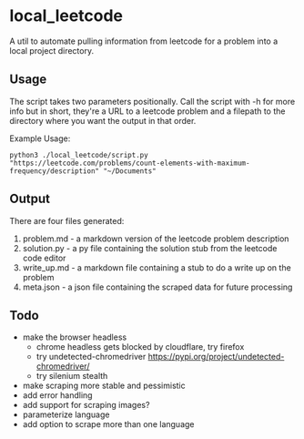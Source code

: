# local_leetcode
A util to automate pulling information from leetcode for a problem into a local project directory. 

## Usage
The script takes two parameters positionally. Call the script with -h for more info but in short, they're a URL to a leetcode problem and a filepath to the directory where you want the output in that order. 

Example Usage:
```
python3 ./local_leetcode/script.py "https://leetcode.com/problems/count-elements-with-maximum-frequency/description" "~/Documents"
```
## Output
There are four files generated:
1. problem.md - a markdown version of the leetcode problem description
2. solution.py - a py file containing the solution stub from the leetcode code editor
3. write_up.md - a markdown file containing a stub to do a write up on the problem
4. meta.json - a json file containing the scraped data for future processing

## Todo
- make the browser headless
    - chrome headless gets blocked by cloudflare, try firefox
    - try undetected-chromedriver https://pypi.org/project/undetected-chromedriver/
    - try silenium stealth
- make scraping more stable and pessimistic
- add error handling
- add support for scraping images?
- parameterize language
- add option to scrape more than one language